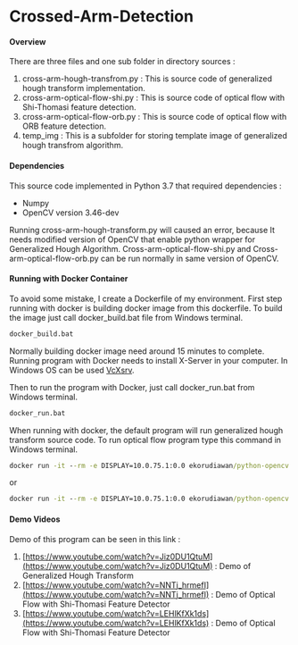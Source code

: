 # Crossed-Arm-Detection

#### Overview

There are three files and one sub folder in directory sources :

1. cross-arm-hough-transfrom.py : This is source code of generalized hough transform implementation.
2. cross-arm-optical-flow-shi.py : This is source code of optical flow with Shi-Thomasi feature detection.
3. cross-arm-optical-flow-orb.py : This is source code of optical flow with ORB feature detection.
4. temp_img : This is a subfolder for storing template image of generalized hough transfrom algorithm.

#### Dependencies

This source code implemented in Python 3.7 that required dependencies :

* Numpy
* OpenCV version 3.46-dev

Running cross-arm-hough-transform.py will caused an error, because It needs modified version of OpenCV that enable python wrapper for Generalized Hough Algorithm. Cross-arm-optical-flow-shi.py and Cross-arm-optical-flow-orb.py can be run normally in same version of OpenCV.

#### Running with Docker Container

To avoid some mistake, I create a Dockerfile of my environment. First step running with docker is building docker image from this dockerfile. To build the image just call docker_build.bat file from Windows terminal.

```cmd
docker_build.bat
```

Normally building docker image need around 15 minutes to complete. Running program with Docker needs to install X-Server in your computer. In Windows OS can be used [VcXsrv](https://sourceforge.net/projects/vcxsrv/).

Then to run the program with Docker, just call docker_run.bat from Windows terminal.

```cmd
docker_run.bat
```

When running with docker, the default program will run generalized hough transform source code. To run optical flow program type this command in Windows terminal.

```cmd
docker run -it --rm -e DISPLAY=10.0.75.1:0.0 ekorudiawan/python-opencv python ./sources/cross-arm-optical-flow-shi.py
```

or

```cmd
docker run -it --rm -e DISPLAY=10.0.75.1:0.0 ekorudiawan/python-opencv python ./sources/cross-arm-optical-flow-orb.py
```

#### Demo Videos

Demo of this program can be seen in this link :

1. [https://www.youtube.com/watch?v=Jiz0DU1QtuM](https://www.youtube.com/watch?v=Jiz0DU1QtuM) : Demo of Generalized Hough Transform
2. [https://www.youtube.com/watch?v=NNTj_hrmefI](https://www.youtube.com/watch?v=NNTj_hrmefI) : Demo of Optical Flow with Shi-Thomasi Feature Detector
3. [https://www.youtube.com/watch?v=LEHlKfXk1ds](https://www.youtube.com/watch?v=LEHlKfXk1ds) : Demo of Optical Flow with Shi-Thomasi Feature Detector
